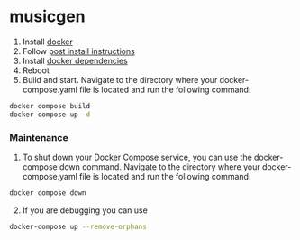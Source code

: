 # musicgen

1. Install [docker](https://docs.docker.com/engine/install/ubuntu/#install-using-the-repository)
2. Follow [post install instructions](https://docs.docker.com/engine/install/linux-postinstall/)
3. Install [docker dependencies](https://docs.nvidia.com/datacenter/cloud-native/container-toolkit/1.14.2/install-guide.html#installing-with-apt)
4. Reboot
5. Build and start. Navigate to the directory where your docker-compose.yaml file is located and run the following command:
```bash
docker compose build
docker compose up -d
```

### Maintenance
1. To shut down your Docker Compose service, you can use the docker-compose down command. Navigate to the directory where your docker-compose.yaml file is located and run the following command:

```bash
docker compose down
```
2. If you are debugging you can use
```bash
docker-compose up --remove-orphans
```